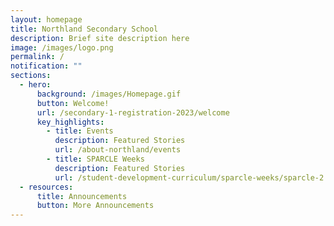 ```yaml
---
layout: homepage
title: Northland Secondary School
description: Brief site description here
image: /images/logo.png
permalink: /
notification: ""
sections:
  - hero:
      background: /images/Homepage.gif
      button: Welcome!
      url: /secondary-1-registration-2023/welcome
      key_highlights:
        - title: Events
          description: Featured Stories
          url: /about-northland/events
        - title: SPARCLE Weeks
          description: Featured Stories
          url: /student-development-curriculum/sparcle-weeks/sparcle-2
  - resources:
      title: Announcements
      button: More Announcements
---
```

